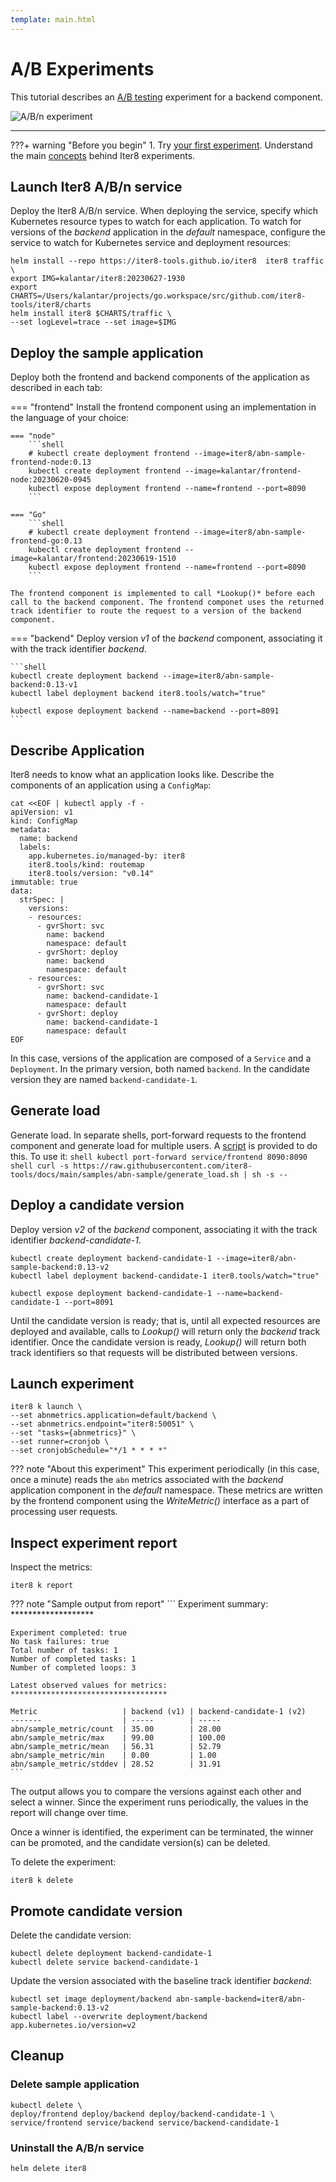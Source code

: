 ```yaml
---
template: main.html
---
```


# A/B Experiments

This tutorial describes an [A/B testing](../../user-guide/topics/ab_testing.md) experiment for a backend component.

![A/B/n experiment](images/abn.png)

***

???+ warning "Before you begin"
    1. Try [your first experiment](../../getting-started/your-first-experiment.md). Understand the main [concepts](../../getting-started/concepts.md) behind Iter8 experiments.
 
## Launch Iter8 A/B/n service

Deploy the Iter8 A/B/n service. When deploying the service, specify which Kubernetes resource types to watch for each application. To watch for versions of the *backend* application in the *default* namespace, configure the service to watch for Kubernetes service and deployment resources:

```shell
helm install --repo https://iter8-tools.github.io/iter8  iter8 traffic \
export IMG=kalantar/iter8:20230627-1930
export CHARTS=/Users/kalantar/projects/go.workspace/src/github.com/iter8-tools/iter8/charts
helm install iter8 $CHARTS/traffic \
--set logLevel=trace --set image=$IMG
```

## Deploy the sample application

Deploy both the frontend and backend components of the application as described in each tab:

=== "frontend"
    Install the frontend component using an implementation in the language of your choice:

    === "node"
        ```shell
        # kubectl create deployment frontend --image=iter8/abn-sample-frontend-node:0.13
        kubectl create deployment frontend --image=kalantar/frontend-node:20230620-0945
        kubectl expose deployment frontend --name=frontend --port=8090
        ```

    === "Go"
        ```shell
        # kubectl create deployment frontend --image=iter8/abn-sample-frontend-go:0.13
        kubectl create deployment frontend --image=kalantar/frontend:20230619-1510
        kubectl expose deployment frontend --name=frontend --port=8090
        ```
    
    The frontend component is implemented to call *Lookup()* before each call to the backend component. The frontend componet uses the returned track identifier to route the request to a version of the backend component.

=== "backend"
    Deploy version *v1* of the *backend* component, associating it with the track identifier *backend*.

    ```shell
    kubectl create deployment backend --image=iter8/abn-sample-backend:0.13-v1
    kubectl label deployment backend iter8.tools/watch="true"

    kubectl expose deployment backend --name=backend --port=8091
    ```

## Describe Application

Iter8 needs to know what an application looks like. Describe the components of an application using a `ConfigMap`:

```shell
cat <<EOF | kubectl apply -f -
apiVersion: v1
kind: ConfigMap
metadata:
  name: backend
  labels:
    app.kubernetes.io/managed-by: iter8
    iter8.tools/kind: routemap
    iter8.tools/version: "v0.14"
immutable: true
data:
  strSpec: |
    versions:
    - resources:
      - gvrShort: svc
        name: backend
        namespace: default
      - gvrShort: deploy
        name: backend
        namespace: default
    - resources:
      - gvrShort: svc
        name: backend-candidate-1
        namespace: default
      - gvrShort: deploy
        name: backend-candidate-1
        namespace: default
EOF
```

In this case, versions of the application are composed of a `Service` and a `Deployment`. In the primary version, both named `backend`. In the candidate version they are named `backend-candidate-1`. 

## Generate load

Generate load. In separate shells, port-forward requests to the frontend component and generate load for multiple users.  A [script](https://raw.githubusercontent.com/iter8-tools/docs/main/samples/abn-sample/generate_load.sh) is provided to do this. To use it:
    ```shell
    kubectl port-forward service/frontend 8090:8090
    ```
    ```shell
    curl -s https://raw.githubusercontent.com/iter8-tools/docs/main/samples/abn-sample/generate_load.sh | sh -s --
    ```

## Deploy a candidate version

Deploy version *v2* of the *backend* component, associating it with the track identifier *backend-candidate-1*.

```shell
kubectl create deployment backend-candidate-1 --image=iter8/abn-sample-backend:0.13-v2
kubectl label deployment backend-candidate-1 iter8.tools/watch="true"

kubectl expose deployment backend-candidate-1 --name=backend-candidate-1 --port=8091
```

Until the candidate version is ready; that is, until all expected resources are deployed and available, calls to *Lookup()* will return only the *backend* track identifier.
Once the candidate version is ready, *Lookup()* will return both track identifiers so that requests will be distributed between versions.

## Launch experiment

```shell
iter8 k launch \
--set abnmetrics.application=default/backend \
--set abnmetrics.endpoint="iter8:50051" \
--set "tasks={abnmetrics}" \
--set runner=cronjob \
--set cronjobSchedule="*/1 * * * *"
```

??? note "About this experiment"
    This experiment periodically (in this case, once a minute) reads the `abn` metrics associated with the *backend* application component in the *default* namespace. These metrics are written by the frontend component using the *WriteMetric()* interface as a part of processing user requests.

## Inspect experiment report

Inspect the metrics:

```shell
iter8 k report
```

??? note "Sample output from report"
    ```
    Experiment summary:
    *******************

    Experiment completed: true
    No task failures: true
    Total number of tasks: 1
    Number of completed tasks: 1
    Number of completed loops: 3

    Latest observed values for metrics:
    ***********************************

    Metric                   | backend (v1) | backend-candidate-1 (v2)
    -------                  | -----        | -----
    abn/sample_metric/count  | 35.00        | 28.00
    abn/sample_metric/max    | 99.00        | 100.00
    abn/sample_metric/mean   | 56.31        | 52.79
    abn/sample_metric/min    | 0.00         | 1.00
    abn/sample_metric/stddev | 28.52        | 31.91
    ```
The output allows you to compare the versions against each other and select a winner. Since the experiment runs periodically, the values in the report will change over time.

Once a winner is identified, the experiment can be terminated, the winner can be promoted, and the candidate version(s) can be deleted.

To delete the experiment:

```shell
iter8 k delete
```

## Promote candidate version

Delete the candidate version:

```shell
kubectl delete deployment backend-candidate-1 
kubectl delete service backend-candidate-1
```

Update the version associated with the baseline track identifier *backend*:

```shell
kubectl set image deployment/backend abn-sample-backend=iter8/abn-sample-backend:0.13-v2
kubectl label --overwrite deployment/backend app.kubernetes.io/version=v2
```

## Cleanup

### Delete sample application

```shell
kubectl delete \
deploy/frontend deploy/backend deploy/backend-candidate-1 \
service/frontend service/backend service/backend-candidate-1
```

### Uninstall the A/B/n service

```shell
helm delete iter8
```
